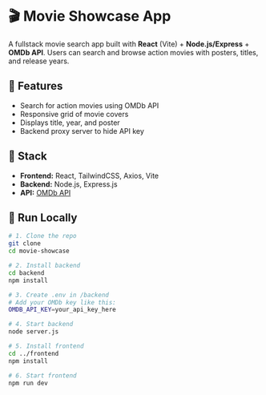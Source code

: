 # 🎬 Movie Showcase App

A fullstack movie search app built with **React** (Vite) + **Node.js/Express** + **OMDb API**. Users can search and browse action movies with posters, titles, and release years.

## 🔧 Features
- Search for action movies using OMDb API
- Responsive grid of movie covers
- Displays title, year, and poster
- Backend proxy server to hide API key

## 🧱 Stack
- **Frontend:** React, TailwindCSS, Axios, Vite
- **Backend:** Node.js, Express.js
- **API:** [OMDb API](https://www.omdbapi.com/)

## 🚀 Run Locally

```bash
# 1. Clone the repo
git clone 
cd movie-showcase

# 2. Install backend
cd backend
npm install

# 3. Create .env in /backend
# Add your OMDb key like this:
OMDB_API_KEY=your_api_key_here

# 4. Start backend
node server.js

# 5. Install frontend
cd ../frontend
npm install

# 6. Start frontend
npm run dev
